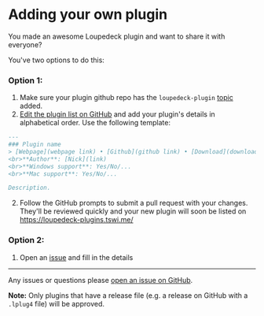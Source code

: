 # Adding your own plugin

You made an awesome Loupedeck plugin and want to share it with everyone?

You've two options to do this:

### Option 1:
1. Make sure your plugin github repo has the `loupedeck-plugin` [topic](https://github.com/topics/loupedeck-plugin) added.
1. [Edit the plugin list on GitHub](https://github.com/XeroxDev/Loupedeck-plugin-list/edit/master/index.md) and add your plugin's details in alphabetical order. Use the following template:
```Markdown
---
### Plugin name
> [Webpage](webpage link) • [Github](github link) • [Download](download link)
<br>**Author**: [Nick](link)
<br>**Windows support**: Yes/No/...
<br>**Mac support**: Yes/No/...

Description.
```

2. Follow the GitHub prompts to submit a pull request with your changes. They'll be reviewed quickly and your new plugin will soon be listed on https://loupedeck-plugins.tswi.me/

### Option 2:
1. Open an [issue](https://github.com/XeroxDev/Loupedeck-plugin-list/issues) and fill in the details
---
Any issues or questions please [open an issue on GitHub](https://github.com/XeroxDev/Loupedeck-plugin-list/issues/new).

**Note:** Only plugins that have a release file (e.g. a release on GitHub with a `.lplug4` file) will be approved.